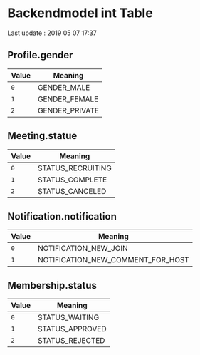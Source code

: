 # Backendmodel int Table

Last update : 2019 05 07 17:37

## Profile.gender
Value | Meaning 
---|---
`0` | GENDER_MALE
`1` | GENDER_FEMALE
`2` | GENDER_PRIVATE


## Meeting.statue
Value | Meaning 
---|---
`0` | STATUS_RECRUITING 
`1` | STATUS_COMPLETE 
`2` | STATUS_CANCELED 


## Notification.notification
Value | Meaning 
---|---
`0` | NOTIFICATION_NEW_JOIN
`1` | NOTIFICATION_NEW_COMMENT_FOR_HOST  

## Membership.status
Value | Meaning 
---|---
`0` | STATUS_WAITING 
`1` | STATUS_APPROVED  
`2` | STATUS_REJECTED 
